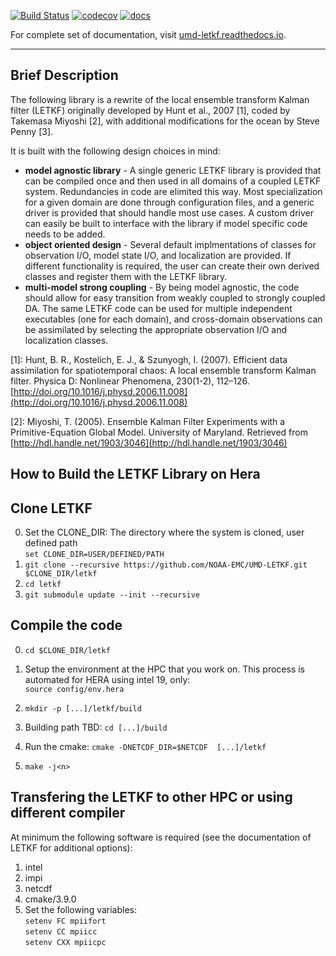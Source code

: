 [![Build Status](https://travis-ci.org/travissluka/UMD-LETKF.svg?branch=develop)](https://travis-ci.org/travissluka/UMD-LETKF)
[![codecov](https://codecov.io/gh/travissluka/UMD-LETKF/branch/develop/graph/badge.svg)](https://codecov.io/gh/travissluka/UMD-LETKF)
[![docs](https://readthedocs.org/projects/umd-letkf/badge/?version=latest)](http://umd-letkf.readthedocs.io)

For complete set of documentation, visit [umd-letkf.readthedocs.io](http://umd-letkf.readthedocs.io/).

----------

Brief Description
----------
The following library is a rewrite of the local ensemble transform Kalman filter (LETKF) originally developed by Hunt et al., 2007 [1], coded by Takemasa Miyoshi [2], with additional modifications for the ocean by Steve Penny [3]. 

It is built with the following design choices in mind:

* **model agnostic library** - A single generic LETKF library is provided that can be compiled once and then used in all domains of a coupled LETKF system. Redundancies in code are elimited this way. Most specialization for a given domain are done through configuration files, and a generic driver is provided that should handle most use cases. A custom driver can easily be built to interface with the library if model specific code needs to be added.
* **object oriented design** - Several default implmentations of classes for observation I/O, model state I/O, and localization are provided. If different functionality is required, the user can create their own derived classes and register them with the LETKF library.
* **multi-model strong coupling** - By being model agnostic, the code should allow for easy transition from weakly coupled to strongly coupled DA. The same LETKF code can be used for multiple independent executables (one for each domain), and cross-domain observations can be assimilated by selecting the appropriate observation I/O and localization classes.

[1]: Hunt, B. R., Kostelich, E. J., & Szunyogh, I. (2007). Efficient data assimilation for spatiotemporal chaos: A local ensemble transform Kalman filter. Physica D: Nonlinear Phenomena, 230(1-2), 112–126. [http://doi.org/10.1016/j.physd.2006.11.008](http://doi.org/10.1016/j.physd.2006.11.008)

[2]: Miyoshi, T. (2005). Ensemble Kalman Filter Experiments with a Primitive-Equation Global Model. University of Maryland. Retrieved from [http://hdl.handle.net/1903/3046](http://hdl.handle.net/1903/3046)

How to Build the LETKF Library on Hera
----------
## Clone LETKF
0. Set the CLONE_DIR: The directory where the system is cloned, user defined path    
   `set CLONE_DIR=USER/DEFINED/PATH`
1. `git clone --recursive https://github.com/NOAA-EMC/UMD-LETKF.git $CLONE_DIR/letkf`
2. `cd letkf`
3. `git submodule update --init --recursive` 

## Compile the code
0. `cd $CLONE_DIR/letkf`
1. Setup the environment at the HPC that you work on. 
This process is automated for HERA using intel 19, only:   
   `source config/env.hera`
2. `mkdir -p [...]/letkf/build`
3. Building path TBD: `cd [...]/build`

4. Run the cmake:
   `cmake -DNETCDF_DIR=$NETCDF  [...]/letkf`
5. `make -j<n>`


## Transfering the LETKF to other HPC or using different compiler
At minimum the following software is required (see the documentation of LETKF for additional options):

1. intel
2. impi
3. netcdf
4. cmake/3.9.0
5. Set the following variables:    
`setenv FC mpiifort`    
`setenv CC mpiicc`     
`setenv CXX mpiicpc` 



